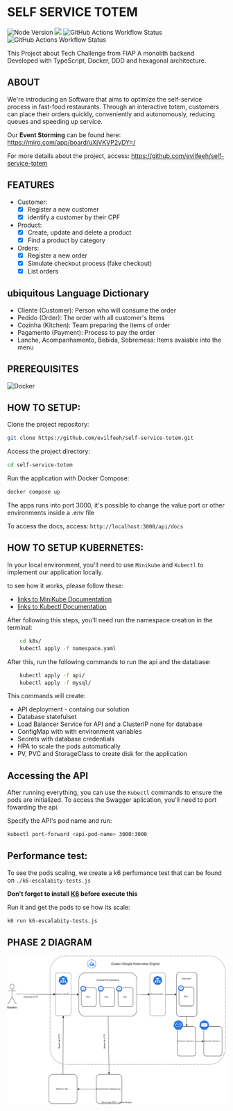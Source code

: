 # SELF SERVICE TOTEM

<img alt="Node Version" src="https://img.shields.io/badge/Node_Version-20.18-green"> <img src="https://img.shields.io/github/actions/workflow/status/evilfeeh/self-service-totem/node.js.yml?label=Node%20Build"> <img alt="GitHub Actions Workflow Status" src="https://img.shields.io/github/actions/workflow/status/evilfeeh/self-service-totem/dependency-review.yml?label=Dependecy%20Review"> <img alt="GitHub Actions Workflow Status" src="https://img.shields.io/github/actions/workflow/status/evilfeeh/self-service-totem/codeql.yml?label=Code%20Security">

This Project about Tech Challenge from FIAP
A monolith backend Developed with TypeScript, Docker, DDD and hexagonal architecture.

## ABOUT

We're introducing an Software that aims to optimize the self-service process in fast-food restaurants. Through an interactive totem, customers can place their orders quickly, conveniently and autonomously, reducing queues and speeding up service.

Our **Event Storming** can be found here: https://miro.com/app/board/uXjVKVP2yDY=/

For more details about the project, access: https://github.com/evilfeeh/self-service-totem

## FEATURES

-   Customer:
    -   [x] Register a new customer
    -   [x] identify a customer by their CPF
-   Product:
    -   [x] Create, update and delete a product
    -   [x] Find a product by category
-   Orders:
    -   [x] Register a new order
    -   [x] Simulate checkout process (fake checkout)
    -   [x] List orders

## ubiquitous Language Dictionary

-   Cliente (Customer): Person who will consume the order
-   Pedido (Order): The order with all customer's Items
-   Cozinha (Kitchen): Team preparing the items of order
-   Pagamento (Payment): Process to pay the order
-   Lanche, Acompanhamento, Bebida, Sobremesa: Items avaiable into the menu

## PREREQUISITES

  <img alt="Docker" src="https://img.shields.io/badge/Docker-latest">

## HOW TO SETUP:

Clone the project repository:

```bash
git clone https://github.com/evilfeeh/self-service-totem.git
```

Access the project directory:

```bash
cd self-service-totem
```

Run the application with Docker Compose:

```bash
docker compose up
```

The apps runs into port 3000, it's possible to change the value port or other environments inside a .env file

To access the docs, access:
`http://localhost:3000/api/docs`

## HOW TO SETUP KUBERNETES:

In your local environment, you'll need to use `Minikube` and `Kubectl` to implement our application locally.

to see how it works, please follow these:
- [links to MiniKube Documentation](https://minikube.sigs.k8s.io/docs/start)
- [links to Kubectl Documentation](https://kubernetes.io/pt-br/docs/reference/kubectl/)

After following this steps, you'll need run the namespace creation in the terminal:

```bash
    cd k8s/
    kubectl apply -f namespace.yaml
```

After this, run the following commands to run the api and the database:

```bash
    kubectl apply -f api/
    kubectl apply -f mysql/
```

This commands will create:
- API deployment - containg our solution
- Database statefulset
- Load Balancer Service for API and a ClusterIP none for database
- ConfigMap with with environment variables
- Secrets with database credentials
- HPA to scale the pods automatically
- PV, PVC and StorageClass to create disk for the application

## Accessing the API
After running everything, you can use the `Kubectl` commands to ensure the pods are initialized. To access the Swagger aplication, you'll need to port fowarding the api.

Specify the API's pod name and run:

```bash
kubectl port-forward <api-pod-name> 3000:3000
```

## Performance test:
To see the pods scaling, we create a k6 perfomance test that can be found on `./k6-escalabity-tests.js`

**Don't forget to install [K6](https://k6.io/docs/get-started/installation/) before execute this**

Run it and get the pods to se how its scale:

```bash
k6 run k6-escalabity-tests.js
```

## PHASE 2 DIAGRAM

![Diagrama Comunicação entre componentes K8s](./diagrams/K8s_Component_Communication_Diagram.svg)
